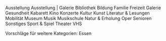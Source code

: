 Ausstellung
Ausstellung | Galerie
Bibliothek
Bildung
Familie
Freizeit
Galerie
Gesundheit
Kabarett
Kino
Konzerte
Kultur
Kunst
Literatur & Lesungen
Mobilität
Museum
Musik
Musikschule
Natur & Erholung
Oper
Senioren
Sonstiges
Sport & Spiel
Theater
VHS

Vorschläge für weitere Kategorien:
Essen
